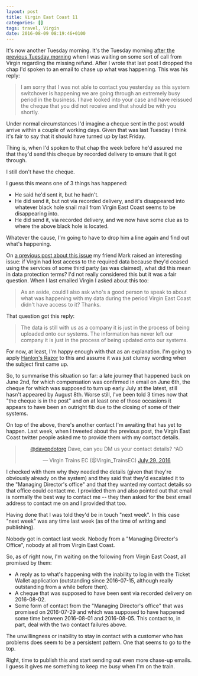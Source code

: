 ```yaml
---
layout: post
title: Virgin East Coast 11
categories: []
tags: travel, Virgin
date: 2016-08-09 08:19:46+0100
---
```


It's now another Tuesday morning. It's the Tuesday morning
[after the previous Tuesday morning](/2016/08/02/virgin_east_coast_10.html)
when I was waiting on some sort of call from Virgin regarding the missing
refund. After I wrote that last post I dropped the chap I'd spoken to an
email to chase up what was happening. This was his reply:

> I am sorry that I was not able to contact you yesterday as this system
> switchover is happening we are going through an extremely busy period in
> the business. I have looked into your case and have reissued the cheque
> that you did not receive and that should be with you shortly.

Under normal circumstances I'd imagine a cheque sent in the post would
arrive within a couple of working days. Given that was last Tuesday I think
it's fair to say that it should have turned up by last Friday.

Thing is, when I'd spoken to that chap the week before he'd assured me that
they'd send this cheque by recorded delivery to ensure that it got through.

I still don't have the cheque.

I guess this means one of 3 things has happened:

- He said he'd sent it, but he hadn't.
- He did send it, but not via recorded delivery, and it's disappeared into
  whatever black hole snail mail from Virgin East Coast seems to be
  disappearing into.
- He did send it, via recorded delivery, and we now have some clue as to
  where the above black hole is located.

Whatever the cause, I'm going to have to drop him a line again and find out
what's happening.

On [a previous post about this issue](/2016/07/29/virgin_east_coast_9.html)
my friend Mark raised an interesting issue: if Virgin had lost access to the
required data because they'd ceased using the services of some third party
(as was claimed), what did this mean in data protection terms? I'd not
really considered this but it was a fair question. When I last emailed
Virgin I asked about this too:

> As an aside, could I also ask who's a good person to speak to about what
> was happening with my data during the period Virgin East Coast didn't have
> access to it? Thanks.

That question got this reply:

> The data is still with us as a company it is just in the process of being
> uploaded onto our systems. The information has never left our company it
> is just in the process of being updated onto our systems.

For now, at least, I'm happy enough with that as an explanation. I'm going
to apply [Hanlon's Razor](https://en.wikipedia.org/wiki/Hanlon%27s_razor) to
this and assume it was just clumsy wording when the subject first came up.

So, to summarise this situation so far: a late journey that happened back on
June 2nd, for which compensation was confirmed in email on June 6th, the
cheque for which was supposed to turn up early July at the latest, still
hasn't appeared by August 8th. Worse still, I've been told 3 times now that
"the cheque is in the post" and on at least one of those occasions it
appears to have been an outright fib due to the closing of some of their
systems.

On top of the above, there's another contact I'm awaiting that has yet to
happen. Last week, when I tweeted about the previous post, the Virgin East
Coast twitter people asked me to provide them with my contact details.

<center>
<blockquote class="twitter-tweet" data-partner="tweetdeck"><p lang="en" dir="ltr"><a href="https://twitter.com/davepdotorg">@davepdotorg</a> Dave, can you DM us your contact details? ^AD</p>&mdash; Virgin Trains EC (@Virgin_TrainsEC) <a href="https://twitter.com/Virgin_TrainsEC/status/759043408253943808">July 29, 2016</a></blockquote>
<script async src="//platform.twitter.com/widgets.js"
charset="utf-8"></script>
</center>

I checked with them why they needed the details (given that they're
obviously already on the system) and they said that they'd escalated it to
the "Managing Director's office" and that they wanted my contact details so
that office could contact me. I provided them and also pointed out that email is
normally the best way to contact me -- they then asked for the best email
address to contact me on and I provided that too.

Having done that I was told they'd be in touch "next week". In this case
"next week" was any time last week (as of the time of writing and
publishing).

Nobody got in contact last week. Nobody from a "Managing Director's Office",
nobody at all from Virgin East Coast.

So, as of right now, I'm waiting on the following from Virgin East Coast,
all promised by them:

- A reply as to what's happening with the inability to log in with the
  Ticket Wallet application (outstanding since 2016-07-15, although really
  outstanding from a while before then).
- A cheque that was supposed to have been sent via recorded delivery on
  2016-08-02.
- Some form of contact from the "Managing Director's office" that was
  promised on 2016-07-29 and which was supposed to have happened some time
  between 2016-08-01 and 2016-08-05. This contact to, in part, deal with the
  two contact failures above.

The unwillingness or inability to stay in contact with a customer who has
problems does seem to be a persistent pattern. One that seems to go to the
top.

Right, time to publish this and start sending out even more chase-up emails.
I guess it gives me something to keep me busy when I'm on the train.

[//]: # (2016-08-09-virgin_east_coast_11.md ends here)
